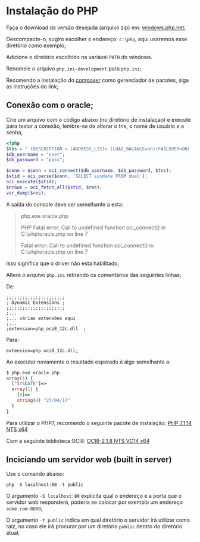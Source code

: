 # Instalação do PHP

Faça o download da versão desejada (arquivo zip) em: [windows.php.net](http://windows.php.net/download/);

Descompacte-o, sugiro escolher o endereço: ```c:\php```, aqui usaremos esse diretório como exemplo;

Adicione o diretório escolhido na variável ```PATH``` do windows.

Renomeie o arquivo ```php.ini-development``` para ```php.ini```;

Recomendo a instalação do [composer](https://getcomposer.org/doc/00-intro.md#installation-windows) como gerenciador de pacotes, siga as instruções do link;

## Conexão com o oracle;

Crie um arquivo com o código abaixo (no diretório de instalaçao) e execute para testar a conexão, lembre-se de alterar o tns, o nome de usuário e a senha;

```PHP
<?php
$tns = " (DESCRIPTION = (ADDRESS_LIST= (LOAD_BALANCE=on)(FAILOVER=ON) (ADDRESS=(PROTOCOL=tcp)(HOST=host.rede)(PORT=1521)) ) (CONNECT_DATA = (SERVICE_NAME = service_name) (SERVER = DEDICATED) ) )";
$db_username = "user";
$db_password = "pass";

$conn = $conn = oci_connect($db_username, $db_password, $tns);
$stid = oci_parse($conn, 'SELECT sysdate FROM dual');
oci_execute($stid);
$nrows = oci_fetch_all($stid, $res);
var_dump($res);

```

A saída do console deve ser semelhante a esta:
>php.exe oracle.php
> 
> PHP Fatal error:  Call to undefined function oci_connect() in C:\php\oracle.php on line 7
> 
> Fatal error: Call to undefined function oci_connect() in C:\php\oracle.php on line 7


Isso significa que o driver não está habilitado;

Altere o arquivo ```php.ini``` retirando os comentários das seguintes linhas;

De:
```
;;;;;;;;;;;;;;;;;;;;;;
; Dynamic Extensions ;
;;;;;;;;;;;;;;;;;;;;;;
;...
;... várias extensões aqui
;...
;extension=php_oci8_12c.dll  ;
```

Para:

```
extension=php_oci8_12c.dll;
```


Ao executar novamente o resultado esperado é algo semelhante a:
```PHP
$ php.exe oracle.php                 
array(1) {                           
  ["SYSDATE"]=>                      
  array(1) {                         
    [0]=>                            
    string(8) "27/04/17"             
  }                                  
}                                    
```

Para utilizar o PHP7, recomendo o seguinte pacote de instalação: [PHP 7.1.14 NTS x64](http://windows.php.net/downloads/releases/php-7.1.14-nts-Win32-VC14-x64.zip)

Com a seguinte biblioteca OCI8: [OCI8-2.1.8 NTS VC14 x64](http://windows.php.net/downloads/pecl/releases/oci8/2.1.8/php_oci8-2.1.8-7.1-nts-vc14-x64.zip)

## Inciciando um servidor web (built in server)

Use o comando abaixo:
```
php -S localhost:80 -t public
```
O argumento ```-S localhost:80``` explicita qual o endereço e a porta que o servidor web responderá, poderia se colocar por exemplo um endereço ```acme.com:8080```;

O argumento ```-t public``` indica em qual diretório o servidor irá utilizar como raíz, no caso ele irá procurar por um diretório ```public``` dentro do diretório atual;

